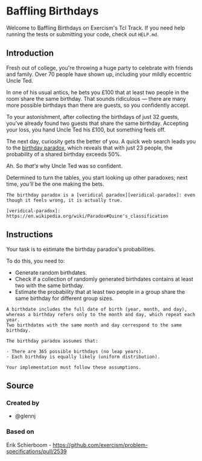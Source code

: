 # Baffling Birthdays

Welcome to Baffling Birthdays on Exercism's Tcl Track.
If you need help running the tests or submitting your code, check out `HELP.md`.

## Introduction

Fresh out of college, you're throwing a huge party to celebrate with friends and family.
Over 70 people have shown up, including your mildly eccentric Uncle Ted.

In one of his usual antics, he bets you £100 that at least two people in the room share the same birthday.
That sounds ridiculous — there are many more possible birthdays than there are guests, so you confidently accept.

To your astonishment, after collecting the birthdays of just 32 guests, you've already found two guests that share the same birthday.
Accepting your loss, you hand Uncle Ted his £100, but something feels off.

The next day, curiosity gets the better of you.
A quick web search leads you to the [birthday paradox][birthday-problem], which reveals that with just 23 people, the probability of a shared birthday exceeds 50%.

Ah. So _that's_ why Uncle Ted was so confident.

Determined to turn the tables, you start looking up other paradoxes; next time, _you'll_ be the one making the bets.

~~~~exercism/note
The birthday paradox is a [veridical paradox][veridical-paradox]: even though it feels wrong, it is actually true.

[veridical-paradox]: https://en.wikipedia.org/wiki/Paradox#Quine's_classification
~~~~

[birthday-problem]: https://en.wikipedia.org/wiki/Birthday_problem

## Instructions

Your task is to estimate the birthday paradox's probabilities.

To do this, you need to:

- Generate random birthdates.
- Check if a collection of randomly generated birthdates contains at least two with the same birthday.
- Estimate the probability that at least two people in a group share the same birthday for different group sizes.

~~~~exercism/note
A birthdate includes the full date of birth (year, month, and day), whereas a birthday refers only to the month and day, which repeat each year.
Two birthdates with the same month and day correspond to the same birthday.
~~~~

~~~~exercism/caution
The birthday paradox assumes that:

- There are 365 possible birthdays (no leap years).
- Each birthday is equally likely (uniform distribution).

Your implementation must follow these assumptions.
~~~~

## Source

### Created by

- @glennj

### Based on

Erik Schierboom - https://github.com/exercism/problem-specifications/pull/2539